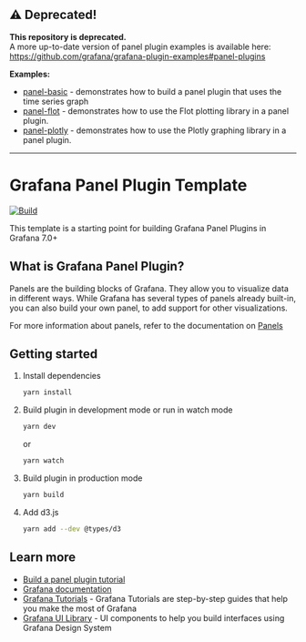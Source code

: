 ## ⚠️ Deprecated!

**This repository is deprecated.** <br />
A more up-to-date version of panel plugin examples is available here: https://github.com/grafana/grafana-plugin-examples#panel-plugins

**Examples:**
- [panel-basic](https://github.com/grafana/grafana-plugin-examples/blob/main/examples/panel-basic) - demonstrates how to build a panel plugin that uses the time series graph
- [panel-flot](https://github.com/grafana/grafana-plugin-examples/blob/main/examples/panel-flot) - demonstrates how to use the Flot plotting library in a panel plugin.
- [panel-plotly](https://github.com/grafana/grafana-plugin-examples/blob/main/examples/panel-plotly) - demonstrates how to use the Plotly graphing library in a panel plugin.

---

# Grafana Panel Plugin Template

[![Build](https://github.com/grafana/grafana-starter-panel/workflows/CI/badge.svg)](https://github.com/grafana/grafana-starter-panel/actions?query=workflow%3A%22CI%22)

This template is a starting point for building Grafana Panel Plugins in Grafana 7.0+

## What is Grafana Panel Plugin?

Panels are the building blocks of Grafana. They allow you to visualize data in different ways. While Grafana has several types of panels already built-in, you can also build your own panel, to add support for other visualizations.

For more information about panels, refer to the documentation on [Panels](https://grafana.com/docs/grafana/latest/features/panels/panels/)

## Getting started

1. Install dependencies

   ```bash
   yarn install
   ```

2. Build plugin in development mode or run in watch mode

   ```bash
   yarn dev
   ```

   or

   ```bash
   yarn watch
   ```

3. Build plugin in production mode

   ```bash
   yarn build
   ```
  
4. Add d3.js
   ```bash
   yarn add --dev @types/d3
   ```

## Learn more

- [Build a panel plugin tutorial](https://grafana.com/tutorials/build-a-panel-plugin)
- [Grafana documentation](https://grafana.com/docs/)
- [Grafana Tutorials](https://grafana.com/tutorials/) - Grafana Tutorials are step-by-step guides that help you make the most of Grafana
- [Grafana UI Library](https://developers.grafana.com/ui) - UI components to help you build interfaces using Grafana Design System
